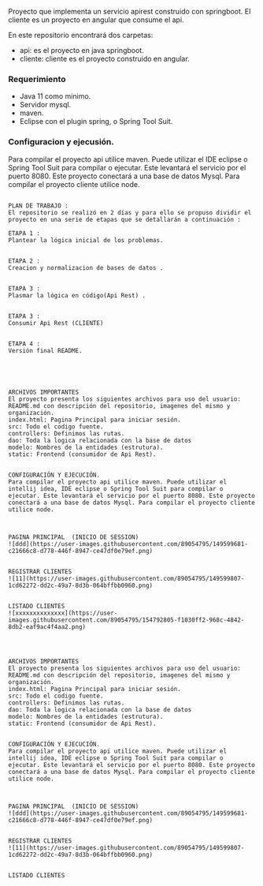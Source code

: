 Proyecto que implementa un servicio apirest construido con springboot. El cliente es un proyecto en angular que consume el api.

En este repositorio encontrará dos carpetas: 
* api: es el proyecto en java springboot.
* cliente: cliente es el proyecto construido en angular.

### Requerimiento
* Java 11 como minimo.
* Servidor mysql.
* maven.
* Eclipse con el plugin spring, o Spring Tool Suit.


### Configuracion y ejecusión.
Para compilar el proyecto api utilice maven. Puede utilizar el IDE eclipse o Spring Tool Suit para compilar o ejecutar. Este levantará el servicio por el puerto 8080. Este proyecto conectará a una base de datos Mysql.
Para compilar el proyecto cliente utilice node.


```

PLAN DE TRABAJO :
El repositorio se realizó en 2 días y para ello se propuso dividir el proyecto en una serie de etapas que se detallarán a continuación :

ETAPA 1 :
Plantear la lógica inicial de los problemas.


ETAPA 2 :
Creacion y normalizacion de bases de datos .


ETAPA 3 :
Plasmar la lógica en código(Api Rest) .


ETAPA 3 :
Consumir Api Rest (CLIENTE)


ETAPA 4 :
Versión final README.





ARCHIVOS IMPORTANTES
El proyecto presenta los siguientes archivos para uso del usuario:
README.md con descripción del repositorio, imagenes del mismo y organización.
index.html: Pagina Principal para iniciar sesión.
src: Todo el codigo fuente.
controllers: Definimos las rutas.
dao: Toda la logica relacionada con la base de datos
modelo: Nombres de la entidades (estrutura).
static: Frontend (consumidor de Api Rest).


CONFIGURACIÓN Y EJECUCIÓN.
Para compilar el proyecto api utilice maven. Puede utilizar el intellij idea, IDE eclipse o Spring Tool Suit para compilar o ejecutar. Este levantará el servicio por el puerto 8080. Este proyecto conectará a una base de datos Mysql. Para compilar el proyecto cliente utilice node.



PAGINA PRINCIPAL  (INICIO DE SESSION)
![ddd](https://user-images.githubusercontent.com/89054795/149599681-c21666c8-d778-446f-8947-ce47df0e79ef.png)


REGISTRAR CLIENTES
![11](https://user-images.githubusercontent.com/89054795/149599807-1cd62272-dd2c-49a7-8d3b-064bffbb0960.png)


LISTADO CLIENTES
![xxxxxxxxxxxxxx](https://user-images.githubusercontent.com/89054795/154792805-f1030ff2-968c-4842-8db2-eaf9ac4f4aa2.png)




ARCHIVOS IMPORTANTES
El proyecto presenta los siguientes archivos para uso del usuario:
README.md con descripción del repositorio, imagenes del mismo y organización.
index.html: Pagina Principal para iniciar sesión.
src: Todo el codigo fuente.
controllers: Definimos las rutas.
dao: Toda la logica relacionada con la base de datos
modelo: Nombres de la entidades (estrutura).
static: Frontend (consumidor de Api Rest).


CONFIGURACIÓN Y EJECUCIÓN.
Para compilar el proyecto api utilice maven. Puede utilizar el intellij idea, IDE eclipse o Spring Tool Suit para compilar o ejecutar. Este levantará el servicio por el puerto 8080. Este proyecto conectará a una base de datos Mysql. Para compilar el proyecto cliente utilice node.



PAGINA PRINCIPAL  (INICIO DE SESSION)
![ddd](https://user-images.githubusercontent.com/89054795/149599681-c21666c8-d778-446f-8947-ce47df0e79ef.png)


REGISTRAR CLIENTES
![11](https://user-images.githubusercontent.com/89054795/149599807-1cd62272-dd2c-49a7-8d3b-064bffbb0960.png)


LISTADO CLIENTES

